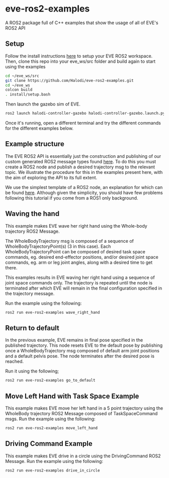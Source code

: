 # eve-ros2-examples

A ROS2 package full of C++ examples that show the usage of all of EVE's ROS2 API

## Setup
Follow the install instructions [here](https://github.com/Halodi/halodi-controller/) to setup your EVE ROS2 workspace. Then, clone this repo into your eve_ws/src folder
and build again to start using the examples
```bash
cd ~/eve_ws/src
git clone https://github.com/Halodi/eve-ros2-examples.git
cd ~/eve_ws
colcon build
. install/setup.bash
```
Then launch the gazebo sim of EVE. 
```bash
ros2 launch halodi-controller-gazebo halodi-controller-gazebo.launch.py
```

Once it's running, open a different terminal and try the different commands for the different examples below.

## Example structure
The EVE ROS2 API is essentially just the construction and publishing of our custom generated ROS2 message types found [here](https://github.com/Halodi/halodi-messages). To do this you must create a ROS2 node and publish a desired trajectory msg to the relevant topic. We illustrate the procedure for this in the examples present here, with the aim of exploring the API to its full extent. 

We use the simplest template of a ROS2 node, an explanation for which can be found [here](https://index.ros.org/doc/ros2/Tutorials/Writing-A-Simple-Cpp-Publisher-And-Subscriber/). Although given the simplicity, you should have few problems following this tutorial if you come from a ROS1 only background.

## Waving the hand
This example makes EVE wave her right hand using the Whole-body trajectory ROS2 Message.

The WholeBodyTrajectory msg is composed of a sequence of WholeBodyTrajectoryPoint(s) (3 in this case). Each WholeBodyTrajectoryPoint can be composed of desired task space commands, eg. desired end-effector positions, and/or desired joint space commands, eg. arm or leg joint angles, along with a desired time to get there.

This examples results in EVE waving her right hand using a sequence of joint space commands only. The trajectory is repeated until the node is terminated after which EVE will remain in the final configuration specified in the trajectory message.

Run the example using the following:
```bash
ros2 run eve-ros2-examples wave_right_hand
```

## Return to default
In the previous example, EVE remains in final pose specified in the published trajectory. This node resets EVE to the default pose by publishing once a WholeBodyTrajectory msg composed of default arm joint positions and a default pelvis pose. The node terminates after the desired pose is reached.

Run it using the following;
```bash
ros2 run eve-ros2-examples go_to_default
```

## Move Left Hand with Task Space Example
This example makes EVE move her left hand in a 5 point trajectory using the WholeBody trajectory ROS2 Message composed of TaskSpaceCommand msgs.
Run the example using the following:
```bash
ros2 run eve-ros2-examples move_left_hand
```

## Driving Command Example
This example makes EVE drive in a circle using the DrivingCommand ROS2 Message. Run the example using the following:
```bash
ros2 run eve-ros2-examples drive_in_circle
```
